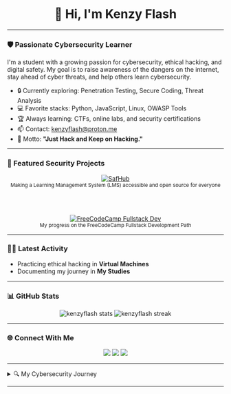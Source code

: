<h1 align="center">👋 Hi, I'm Kenzy Flash</h1>

---

### 🛡️ Passionate Cybersecurity Learner

I'm a student with a growing passion for cybersecurity, ethical hacking, and digital safety. My goal is to raise awareness of the dangers on the internet, stay ahead of cyber threats, and help others learn cybersecurity.

- 🔒 Currently exploring: Penetration Testing, Secure Coding, Threat Analysis
- 💻 Favorite stacks: Python, JavaScript, Linux, OWASP Tools
- 🏆 Always learning: CTFs, online labs, and security certifications
- 📫 Contact: <a href="mailto:kenzyflash@proton.me">kenzyflash@proton.me</a>
- 💬 Motto: **"Just Hack and Keep on Hacking."**

---

### 🚨 Featured Security Projects

<div align="center">

<a href="https://github.com/kenzyflash/safhub">
  <img src="https://img.shields.io/badge/SafHub-LMS-blue?style=for-the-badge&logo=github" alt="SafHub"/>
</a>
<br/>
<sub>Making a Learning Management System (LMS) accessible and open source for everyone</sub>

<br><br>

<a href="https://github.com/kenzyflash/freecodecamp_journey">
  <img src="https://img.shields.io/badge/FreeCodeCamp-Fullstack%20Development%20Path-critical?style=for-the-badge&logo=github" alt="FreeCodeCamp Fullstack Dev"/>
</a>
<br/>
<sub>My progress on the FreeCodeCamp Fullstack Development Path</sub>

</div>

---

### 🕵️‍♂️ Latest Activity

- Practicing ethical hacking in **Virtual Machines**
- Documenting my journey in **My Studies**

---

### 📊 GitHub Stats

<div align="center">
  <img src="https://github-readme-stats.vercel.app/api?username=kenzyflash&show_icons=true&theme=react" alt="kenzyflash stats"/>
  <img src="https://github-readme-streak-stats.herokuapp.com/?user=kenzyflash&theme=react" alt="kenzyflash streak"/>
</div>

---

### 🌐 Connect With Me

<p align="center">
  <a href="https://twitter.com/kenzyflash"><img src="https://img.shields.io/badge/Twitter-1DA1F2?style=for-the-badge&logo=twitter&logoColor=white"/></a>
  <a href="mailto:kenzyflash@proton.me"><img src="https://img.shields.io/badge/Email-D14836?style=for-the-badge&logo=gmail&logoColor=white"/></a>
  <a href="https://kenzyflash.github.io"><img src="https://img.shields.io/badge/Portfolio-kenzyflash.github.io-5145cd?style=for-the-badge"/></a>
</p>

---

<details>
  <summary>🔍 My Cybersecurity Journey</summary>
  <p>
    My curiosity for cybersecurity started with a single question: "How do you hack a neighbour's WIFI?"<br>
    Since then, I've dived into ethical hacking, web application, and their functions.<br>
    I'm always up for CTF challenges, open-source collaborations, and sharing what I learn about digital safety.
  </p>
</details>

---
